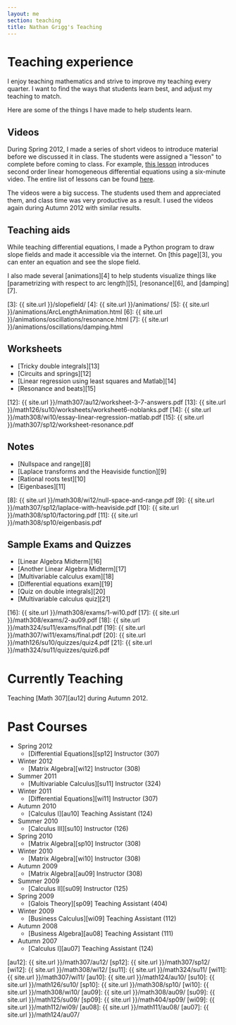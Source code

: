 ```yaml
---
layout: me
section: teaching
title: Nathan Grigg's Teaching
---
```


# Teaching experience

I enjoy teaching mathematics and strive to improve my teaching every quarter. I want to find the ways that students learn best, and adjust my teaching to match.

Here are some of the things I have made to help students learn.

## Videos

During Spring 2012, I made a series of short videos to introduce material
before we discussed it in class. The students were assigned a "lesson"
to complete before coming to class. For example,
[this lesson][1] introduces second order linear homogeneous differential equations using a six-minute video. The entire list of lessons can be found
[here][2].

The videos were a big success. The students used them and appreciated them, and class time was very productive as a result. I used the videos again during
Autumn 2012 with similar results.

[1]: {{site.url}}/math307/au12/lessons/4M.html
[2]: {{site.url}}/math307/au12/lessons/

## Teaching aids

While teaching differential equations, I made a Python program
to draw slope fields and made it accessible via the internet.
On [this page][3], you can enter an equation and see the slope field.

I also made several [animations][4] to help students visualize things
like [parametrizing with respect to arc length][5], [resonance][6],
and [damping][7].

[3]: {{ site.url }}/slopefield/
[4]: {{ site.url }}/animations/
[5]: {{ site.url }}/animations/ArcLengthAnimation.html
[6]: {{ site.url }}/animations/oscillations/resonance.html
[7]: {{ site.url }}/animations/oscillations/damping.html

## Worksheets


- [Tricky double integrals][13]
- [Circuits and springs][12]
- [Linear regression using least squares and Matlab][14]
- [Resonance and beats][15]

[12]: {{ site.url }}/math307/au12/worksheet-3-7-answers.pdf
[13]: {{ site.url }}/math126/su10/worksheets/worksheet6-noblanks.pdf
[14]: {{ site.url }}/math308/wi10/essay-linear-regression-matlab.pdf
[15]: {{ site.url }}/math307/sp12/worksheet-resonance.pdf


## Notes

- [Nullspace and range][8]
- [Laplace transforms and the Heaviside function][9]
- [Rational roots test][10]
- [Eigenbases][11]

[8]: {{ site.url }}/math308/wi12/null-space-and-range.pdf
[9]: {{ site.url }}/math307/sp12/laplace-with-heaviside.pdf
[10]: {{ site.url }}/math308/sp10/factoring.pdf
[11]: {{ site.url }}/math308/sp10/eigenbasis.pdf


## Sample Exams and Quizzes

- [Linear Algebra Midterm][16]
- [Another Linear Algebra Midterm][17]
- [Multivariable calculus exam][18]
- [Differential equations exam][19]
- [Quiz on double integrals][20]
- [Multivariable calculus quiz][21]

[16]: {{ site.url }}/math308/exams/1-wi10.pdf
[17]: {{ site.url }}/math308/exams/2-au09.pdf
[18]: {{ site.url }}/math324/su11/exams/final.pdf
[19]: {{ site.url }}/math307/wi11/exams/final.pdf
[20]: {{ site.url }}/math126/su10/quizzes/quiz4.pdf
[21]: {{ site.url }}/math324/su11/quizzes/quiz6.pdf


# Currently Teaching

Teaching [Math 307][au12] during Autumn 2012.


# Past Courses

- Spring 2012
    - [Differential Equations][sp12] Instructor (307)
- Winter 2012
	- [Matrix Algebra][wi12] Instructor (308)
- Summer 2011
	- [Multivariable Calculus][su11] Instructor (324)
- Winter 2011
	- [Differential Equations][wi11] Instructor (307)
- Autumn 2010
	- [Calculus I][au10] Teaching Assistant (124)
- Summer 2010
	- [Calculus III][su10] Instructor (126)
- Spring 2010
	- [Matrix Algebra][sp10] Instructor (308)
- Winter 2010
	- [Matrix Algebra][wi10] Instructor (308)
- Autumn 2009
	- [Matrix Algebra][au09] Instructor (308)
- Summer 2009
	- [Calculus II][su09] Instructor (125)
- Spring 2009
	- [Galois Theory][sp09] Teaching Assistant (404)
- Winter 2009
	- [Business Calculus][wi09] Teaching Assistant (112)
- Autumn 2008
	- [Business Algebra][au08] Teaching Assistant (111)
- Autumn 2007
	- [Calculus I][au07] Teaching Assistant (124)

[au12]: {{ site.url }}/math307/au12/
[sp12]: {{ site.url }}/math307/sp12/
[wi12]: {{ site.url }}/math308/wi12/
[su11]: {{ site.url }}/math324/su11/
[wi11]: {{ site.url }}/math307/wi11/
[au10]: {{ site.url }}/math124/au10/
[su10]: {{ site.url }}/math126/su10/
[sp10]: {{ site.url }}/math308/sp10/
[wi10]: {{ site.url }}/math308/wi10/
[au09]: {{ site.url }}/math308/au09/
[su09]: {{ site.url }}/math125/su09/
[sp09]: {{ site.url }}/math404/sp09/
[wi09]: {{ site.url }}/math112/wi09/
[au08]: {{ site.url }}/math111/au08/
[au07]: {{ site.url }}/math124/au07/


